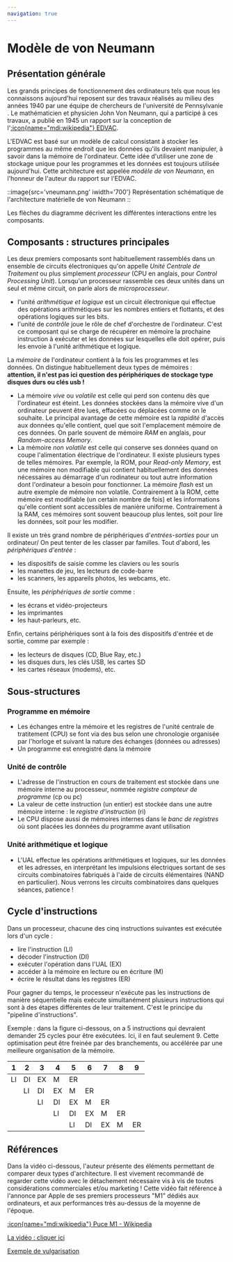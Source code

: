 ```yaml
---
navigation: true
---
```

# Modèle de von Neumann
## Présentation générale
Les grands principes de fonctionnement des ordinateurs tels que nous les connaissons aujourd'hui reposent sur des travaux réalisés au milieu des années 1940 par une équipe de chercheurs de l'université de Pennsylvanie . Le mathématicien et physicien John Von Neumann, qui a participé à ces travaux, a publié en 1945 un rapport sur la conception de l'[:icon{name="mdi:wikipedia"} EDVAC](https://fr.wikipedia.org/wiki/Electronic_Discrete_Variable_Automatic_Computer).

L'EDVAC est basé sur un modèle de calcul consistant à stocker les programmes au même endroit que les données qu'ils devaient manipuler, à savoir dans la mémoire de l'ordinateur. Cette idée d'utiliser une zone de stockage unique pour les programmes et les données est toujours utilisée aujourd'hui. Cette architecture est appelée *modèle de von Neumann*, en l'honneur de l'auteur du rapport sur l'EDVAC.

::image{src='vneumann.png' iwidth='700'}
Représentation schématique de l'architecture matérielle de von Neumann
::

Les flèches du diagramme décrivent les différentes interactions entre les composants.

## Composants : structures principales
Les deux premiers composants sont habituellement rassemblés dans un ensemble de circuits électroniques qu'on appelle *Unité Centrale de Traitement* ou plus simplement *processeur* (CPU en anglais, pour *Control Processing Unit*). Lorsqu'un processeur rassemble ces deux unités dans un seul et même circuit, on parle alors de *microprocesseur*.

- l'unité *arithmétique et logique* est un circuit électronique qui effectue des opérations arithmétiques sur les nombres entiers et flottants, et des opérations logiques sur les bits.
- l'unité de *contrôle* joue le rôle de chef d'orchestre de l'ordinateur. C'est ce composant qui se charge de récupérer en mémoire la prochaine instruction à exécuter et les données sur lesquelles elle doit opérer, puis les envoie à l'unité arithmétique et logique.

La *mémoire* de l'ordinateur contient à la fois les programmes et les données. On distingue habituellement deux types de mémoires :  
**attention, il n'est pas ici question des périphériques de stockage type disques durs ou clés usb !**

- La mémoire *vive* ou *volatile* est celle qui perd son contenu dès que l'ordinateur est éteint. Les données stockées dans la mémoire vive d'un ordinateur peuvent être lues, effacées ou déplacées comme on le souhaite. Le principal avantage de cette mémoire est la *rapidité* d'accès aux données qu'elle contient, quel que soit l'emplacement mémoire de ces données. On parle souvent de mémoire *RAM* en anglais, pour *Random-access Memory*.
- La mémoire *non volatile* est celle qui conserve ses données quand on coupe l'alimentation électrique de l'ordinateur. Il existe plusieurs types de telles mémoires. Par exemple, la ROM, pour *Read-only Memory*, est une mémoire non modifiable qui contient habituellement des données nécessaires au démarrage d'un rodinateur ou tout autre information dont l'ordinateur a besoin pour fonctionner. La mémoire *flash* est un autre exemple de mémoire non volatile. Contrairement à la ROM, cette mémoire est modifiable (un certain nombre de fois) et les informations qu'elle contient sont accessibles de manière uniforme. Contrairement à la RAM, ces mémoires sont souvent beaucoup plus lentes, soit pour lire les données, soit pour les modifier.


Il existe un très grand nombre de périphériques d'*entrées-sorties* pour un ordinateur/ On peut tenter de les classer par familles. Tout d'abord, les *périphériques d'entrée* :
- les dispositifs de saisie comme les claviers ou les souris
- les manettes de jeu, les lecteurs de code-barre
- les scanners, les appareils photos, les webcams, etc.

Ensuite, les *périphériques de sortie* comme :
- les écrans et vidéo-projecteurs
- les imprimantes
- les haut-parleurs, etc.

Enfin, certains périphériques sont à la fois des dispositifs d'entrée et de sortie, comme par exemple :
- les lecteurs de disques (CD, Blue Ray, etc.)
- les disques durs, les clés USB, les cartes SD
- les cartes réseaux (modems), etc.

## Sous-structures
### Programme en mémoire
- Les échanges entre la mémoire et les registres de l'unité centrale de tratitement (CPU) se font via des bus selon une chronologie organisée par l'horloge et suivant la nature des échanges (données ou adresses)
- Un programme est enregistré dans la mémoire
### Unité de contrôle
- L'adresse de l'instruction en cours de traitement est stockée dans une mémoire interne au processeur, nommée *registre compteur de programme* (cp ou pc)
- La valeur de cette instruction (un entier) est stockée dans une autre mémoire interne : le *registre d'instruction* (ri)
- Le CPU dispose aussi de mémoires internes dans le *banc de registres* où sont placées les données du programme avant utilisation
### Unité arithmétique et logique
- L'UAL effectue les opérations arithmétiques et logiques, sur les données et les adresses, en interprétant les impulsions électriques sortant de ses circuits combinatoires fabriqués à l'aide de circuits élémentaires (NAND en particulier). Nous verrons les circuits combinatoires dans quelques séances, patience !

## Cycle d'instructions
Dans un processeur, chacune des cinq instructions suivantes est exécutée lors d'un cycle :
- lire l'instruction (LI)
- décoder l'instruction (DI)
- exécuter l'opération dans l'UAL (EX)
- accéder à la mémoire en lecture ou en écriture (M)
- écrire le résultat dans les registres (ER)

Pour gagner du temps, le processeur n'exécute pas les instructions de manière séquentielle mais exécute simultanément plusieurs instructions qui sont à des étapes différentes de leur traitement. C'est le principe du "pipeline d'instructions".

Exemple : dans la figure ci-dessous, on a 5 instructions qui devraient demander 25 cycles pour être exécutées. Ici, il en faut seulement 9. Cette optimisation peut être freinée par des branchements, ou accélérée par une meilleure organisation de la mémoire.

| 1  | 2  | 3  | 4  | 5  | 6  | 7  | 8  | 9  |
|----|----|----|----|----|----|----|----|----|
| LI | DI | EX | M  | ER |    |    |    |    |
|    | LI | DI | EX | M  | ER |    |    |    |
|    |    | LI | DI | EX | M  | ER |    |    |
|    |    |    | LI | DI | EX | M  | ER |    |
|    |    |    |    | LI | DI | EX | M  | ER |

## Références
Dans la vidéo ci-dessous, l'auteur présente des éléments permettant de comparer deux types d'architecture. Il est vivement recommandé de regarder cette vidéo avec le détachement nécessaire vis à vis de toutes considérations commerciales et/ou marketing ! Cette vidéo fait référence à l'annonce par Apple de ses premiers processeurs "M1" dédiés aux ordinateurs, et aux performances très au-dessus de la moyenne de l'époque.

[:icon{name="mdi:wikipedia"} Puce M1 - Wikipedia](https://fr.wikipedia.org/wiki/Apple_M1)

[La vidéo : cliquer ici](https://ladigitale.dev/digiview/#/v/6450340889680)

[Exemple de vulgarisation](https://github.com/InfoSansOrdi/M999/blob/master/m10/m10.md)